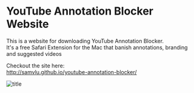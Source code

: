# YouTube Annotation Blocker Website
This is a website for downloading YouTube Annotation Blocker.  
It's a free Safari Extension for the Mac that banish annotations, branding and suggested videos

Checkout the site here:  
http://samvlu.github.io/youtube-annotation-blocker/

![title](https://raw.githubusercontent.com/samvlu/youtube-annotation-blocker/gh-pages/assets/screenie2.png)